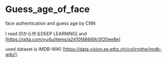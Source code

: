 # Guess_age_of_face
face authentication and guess age by CNN

I read [0から作るDEEP LEARNING] and [https://qiita.com/yu4u/items/a2410f46669c5f20ee8e]

used dataset is IMDB-WIKI [https://data.vision.ee.ethz.ch/cvl/rrothe/imdb-wiki/].
